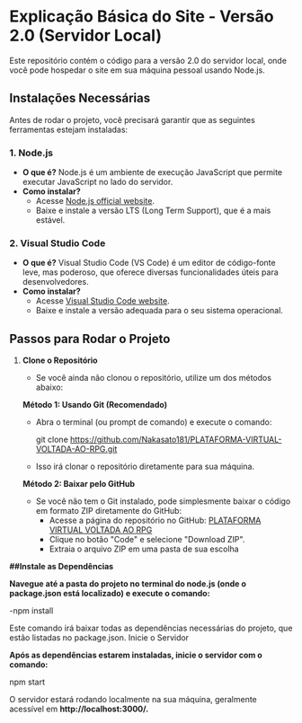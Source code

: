 # Explicação Básica do Site - Versão 2.0 (Servidor Local)

Este repositório contém o código para a versão 2.0 do servidor local, onde você pode hospedar o site em sua máquina pessoal usando Node.js.

## Instalações Necessárias

Antes de rodar o projeto, você precisará garantir que as seguintes ferramentas estejam instaladas:

### 1. **Node.js**
   - **O que é?** Node.js é um ambiente de execução JavaScript que permite executar JavaScript no lado do servidor.
   - **Como instalar?**
     - Acesse [Node.js official website](https://nodejs.org/).
     - Baixe e instale a versão LTS (Long Term Support), que é a mais estável.

### 2. **Visual Studio Code**
   - **O que é?** Visual Studio Code (VS Code) é um editor de código-fonte leve, mas poderoso, que oferece diversas funcionalidades úteis para desenvolvedores.
   - **Como instalar?**
     - Acesse [Visual Studio Code website](https://code.visualstudio.com/).
     - Baixe e instale a versão adequada para o seu sistema operacional.

## Passos para Rodar o Projeto

1. **Clone o Repositório**
   - Se você ainda não clonou o repositório, utilize um dos métodos abaixo:

   **Método 1: Usando Git (Recomendado)**
   - Abra o terminal (ou prompt de comando) e execute o comando:

     git clone https://github.com/Nakasato181/PLATAFORMA-VIRTUAL-VOLTADA-AO-RPG.git

   - Isso irá clonar o repositório diretamente para sua máquina.

   **Método 2: Baixar pelo GitHub**
   - Se você não tem o Git instalado, pode simplesmente baixar o código em formato ZIP diretamente do GitHub:
     - Acesse a página do repositório no GitHub: [PLATAFORMA VIRTUAL VOLTADA AO RPG](https://github.com/Nakasato181/PLATAFORMA-VIRTUAL-VOLTADA-AO-RPG)
     - Clique no botão "Code" e selecione "Download ZIP".
     - Extraia o arquivo ZIP em uma pasta de sua escolha

   
**##Instale as Dependências**

**Navegue até a pasta do projeto no terminal do node.js (onde o package.json está localizado) e execute o comando:**

-npm install

Este comando irá baixar todas as dependências necessárias do projeto, que estão listadas no package.json.
Inicie o Servidor

**Após as dependências estarem instaladas, inicie o servidor com o comando:**

npm start    

O servidor estará rodando localmente na sua máquina, geralmente acessível em **http://localhost:3000/.**
